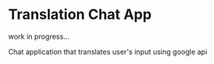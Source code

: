 # Translation Chat App 

work in progress...

Chat application that translates user's input using google api

